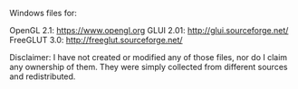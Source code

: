 Windows files for:

OpenGL 2.1:     https://www.opengl.org
GLUI 2.01:      http://glui.sourceforge.net/
FreeGLUT 3.0:   http://freeglut.sourceforge.net/

Disclaimer: I have not created or modified any of those files, nor do I claim any ownership of them. They were simply collected from different sources and redistributed.